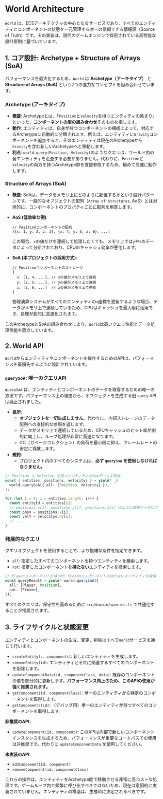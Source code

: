 # World Architecture

`World` は、ECSアーキテクチャの中心となるサービスであり、すべてのエンティティとコンポーネントの状態を一元管理する唯一の信頼できる情報源（Source of Truth）です。その実装は、現代のゲームエンジンで採用されている高性能な設計原則に基づいています。

## 1. コア設計: Archetype + Structure of Arrays (SoA)

パフォーマンスを最大化するため、`World` は **Archetype（アーキタイプ）** と **Structure of Arrays (SoA)** という2つの強力なコンセプトを組み合わせています。

### Archetype (アーキタイプ)

-   **概要**: Archetypeとは、「`Position`と`Velocity`を持つエンティティの集まり」といった、**コンポーネントの型の組み合わせ**そのものを指します。
-   **動作**: エンティティは、自身が持つコンポーネントの構成によって、対応するArchetypeに自動的に分類されます。例えば、エンティティに`Gravity`コンポーネントを追加すると、そのエンティティは現在のArchetypeから`Gravity`を含む新しいArchetypeへと移動します。
-   **利点**: `world.query(Position, Velocity)`のようなクエリは、ワールド内の全エンティティを走査する必要がありません。代わりに、`Position`と`Velocity`の両方を持つArchetype群を直接参照するため、極めて高速に動作します。

### Structure of Arrays (SoA)

-   **概要**: SoAは、データをメモリ上にどのように配置するかという設計パターンです。一般的なオブジェクトの配列（`Array of Structures`, AoS）とは対照的に、コンポーネントのプロパティごとに配列を用意します。

-   **AoS (低効率な例)**:
    ```
    // Positionコンポーネントの配列
    [{x: 1, y: 2, z: 3}, {x: 4, y: 5, z: 6}, ...]
    ```
    この場合、`x`の値だけを連続して処理したくても、メモリ上では`y`や`z`のデータによって分断されており、CPUのキャッシュ効率が悪化します。

-   **SoA (本プロジェクトの採用方式)**:
    ```
    // Positionコンポーネントのストレージ
    {
      x: [1, 4, ...], // xの値がメモリ上で連続
      y: [2, 5, ...], // yの値がメモリ上で連続
      z: [3, 6, ...]  // zの値がメモリ上で連続
    }
    ```
    物理演算システムがすべてのエンティティの`x`座標を更新するような場合、データがメモリ上で連続しているため、CPUはキャッシュを最大限に活用でき、処理が劇的に高速化されます。

このArchetypeとSoAの組み合わせにより、`World`は高いクエリ性能とデータ処理性能を両立しています。

## 2. World API

`World`からエンティティやコンポーネントを操作するためのAPIは、パフォーマンスを最優先するように設計されています。

### `querySoA`: 唯一のクエリAPI

`querySoA` は、エンティティとコンポーネントのデータを取得するための唯一の方法です。パフォーマンス上の理由から、オブジェクトを生成する旧 `query` APIは廃止されました。

-   **長所**:
    -   **オブジェクトを一切生成しません**。代わりに、内部ストレージのデータ配列への直接的な参照を返します。
    -   データがメモリ上で連続しているため、CPUキャッシュのヒット率が劇的に向上し、ループ処理が非常に高速になります。
    -   GC（ガベージコレクション）の負荷を最小限に抑え、フレームレートの安定に貢献します。
-   **規約**:
    -   プロジェクト内のすべてのシステムは、**必ず `querySoA` を使用しなければなりません。**

```typescript
// Position と Velocity を持つエンティティのSoAデータを取得
const { entities, positions, velocitys } = yield* _(
  world.querySoA({ all: [Position, Velocity] }),
);

for (let i = 0; i < entities.length; i++) {
  const entityId = entities[i];
  // positions.x[i], positions.y[i], positions.z[i] のように直接データにアクセス
  const posX = positions.x[i];
  const velY = velocitys.dy[i];
  // ...
}
```

### 発展的なクエリ

クエリオブジェクトを使用することで、より複雑な条件を指定できます。

-   `all`: 指定したすべてのコンポーネントを持つエンティティを検索します。
-   `not`: 指定したコンポーネントを**持たない**エンティティを検索します。

```typescript
// Playerコンポーネントを持つが、Frozenコンポーネントは持たないエンティティを取得
const queryResult = yield* world.querySoA({
  all: [Player, Position],
  not: [Frozen],
});
```

すべてのクエリは、保守性を高めるために `src/domain/queries.ts` で共通化することが推奨されます。

## 3. ライフサイクルと状態変更

エンティティとコンポーネントの生成、変更、削除はすべて`World`サービスを通じて行います。

-   `createEntity(...components)`: 新しいエンティティを生成します。
-   `removeEntity(id)`: エンティティとそれに関連するすべてのコンポーネントを削除します。
-   `updateComponentData(id, componentClass, data)`: 既存のコンポーネントの値を部分的に更新します。**パフォーマンス向上のため、このAPIの使用が強く推奨されます。**
-   `getComponent(id, componentClass)`: 単一のエンティティから特定のコンポーネントを取得します。
-   `getComponents(id)`: （デバッグ用）単一のエンティティが持つすべてのコンポーネントを取得します。

**非推奨のAPI:**
-   `updateComponent(id, component)`: このAPIは内部で新しいコンポーネントインスタンスを生成するため、パフォーマンスが重要なコードパスでの使用は非推奨です。代わりに `updateComponentData` を使用してください。

**未実装のAPI:**
-   `addComponent(id, component)`
-   `removeComponent(id, componentClass)`

これらの操作は、エンティティをArchetype間で移動させる非常に高コストな処理です。ゲームループ内で頻繁に呼び出すべきではないため、現在は意図的に実装されていません。エンティティの構造は、生成時に決定されるべきです。
